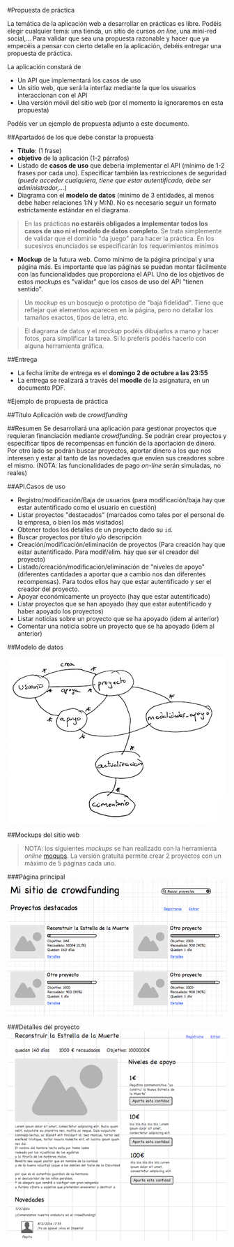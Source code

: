#Propuesta de práctica 

La temática de la aplicación web a desarrollar en prácticas es libre. Podéis elegir cualquier tema: una tienda, un sitio de cursos *on line*, una mini-red social,... Para validar que sea una propuesta razonable y hacer que ya empecéis a pensar con cierto detalle en la aplicación, debéis entregar una propuesta de práctica.

La aplicación constará de

- Un API que implementará los casos de uso
- Un sitio web, que será la interfaz mediante la que los usuarios interaccionan con el API
- Una versión móvil del sitio web (por el momento la ignoraremos en esta propuesta)

Podéis ver un ejemplo de propuesta adjunto a este documento.

##Apartados de los que debe constar la propuesta

 - **Título**: (1 frase)
 - **objetivo** de la aplicación (1-2 párrafos)
 - Listado de **casos de uso** que debería implementar el API (mínimo de 1-2 frases por cada uno). Especificar también las restricciones de seguridad (*puede acceder cualquiera, tiene que estar autentificado, debe ser administrador,...*)
 - Diagrama con el **modelo de datos** (mínimo de 3 entidades, al menos debe haber relaciones 1:N y M:N). No es necesario seguir un formato estrictamente estándar en el diagrama.

> En las prácticas **no estaréis obligados a implementar todos los casos de uso ni el modelo de datos completo**. Se trata simplemente de validar que el dominio "da juego" para hacer la práctica. En los sucesivos enunciados se especificarán los requerimientos mínimos

 - **Mockup** de la futura web. Como mínimo de la página principal y una página más. Es importante que las páginas se puedan montar fácilmente con las funcionalidades que proporciona el API. Uno de los objetivos de estos *mockups* es "validar" que los casos de uso del API "tienen sentido".

> Un *mockup* es un bosquejo o prototipo de "baja fidelidad". Tiene que reflejar qué elementos aparecen en la página, pero no detallar los tamaños exactos, tipos de letra, etc.
 
> El diagrama de datos y el *mockup* podéis dibujarlos a mano y hacer fotos, para simplificar la tarea. Si lo preferís podéis hacerlo con alguna herramienta gráfica.

##Entrega
 
 - La fecha límite de entrega es el **domingo 2 de octubre a las 23:55**
 - La entrega se realizará a través del **moodle** de la asignatura, en un documento PDF.

<!--BREAK-->

#Ejemplo de propuesta de práctica

##Título
Aplicación web de *crowdfunding*

##Resumen
Se desarrollará una aplicación para gestionar proyectos que requieran financiación mediante *crowdfunding*. Se podrán crear proyectos y especificar tipos de recompensas en función de la aportación de dinero. Por otro lado se podrán buscar proyectos, aportar dinero a los que nos interesen y estar al tanto de las novedades que envíen sus creadores sobre el mismo. (NOTA: las funcionalidades de pago *on-line* serán simuladas, no reales)

##API.Casos de uso 

+ Registro/modificación/Baja de usuarios (para modificación/baja hay que estar autentificado como el usuario en cuestión)
+ Listar proyectos "destacados" (marcados como tales por el personal de la empresa, o bien los más visitados)
+ Obtener todos los detalles de un proyecto dado su `id`.
+ Buscar proyectos por título y/o descripción
+ Creación/modificación/eliminación de proyectos (Para creación hay que estar autentificado. Para modif/elim. hay que ser el creador del proyecto)
+ Listado/creación/modificación/eliminación de "niveles de apoyo" (diferentes cantidades a aportar que a cambio nos dan diferentes recompensas). Para todos ellos hay que estar autentificado y ser el creador del proyecto.
+ Apoyar económicamente un proyecto (hay que estar autentificado)
+ Listar proyectos que se han apoyado (hay que estar autentificado y haber apoyado los proyectos)
+ Listar noticias sobre un proyecto que se ha apoyado (idem al anterior)
+ Comentar una noticia sobre un proyecto que se ha apoyado (idem al anterior)

##Modelo de datos

![Modelo de datos](imag/modelo_datos.png)

##Mockups del sitio web

> NOTA: los siguientes *mockups* se han realizado con la herramienta *online* [moqups](moqups.com). La versión gratuita permite crear 2 proyectos con un máximo de 5 páginas cada uno.

###Página principal
![Página principal del sitio](imag/index.png)

###Detalles del proyecto
![A ella se llega tras pulsar sobre "detalles" en la página principal ](imag/detalles.png)
